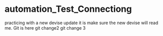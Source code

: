 # automation_Test_Connectiong
practicing with a new devise update
it is make sure the new devise will read me.
Git is here
git change2
git change 3